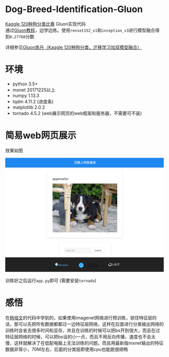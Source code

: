 # Dog-Breed-Identification-Gluon
[Kaggle 120种狗分类比赛](https://www.kaggle.com/c/dog-breed-identification) Gluon实现代码  
通过[Gluon教程](http://zh.gluon.ai/chapter_computer-vision/kaggle-gluon-dog.html)，边学边练。使用`renset152_v1`和`inception_v3`进行模型融合得到`0.27760`分数

详细参见[Gluon炼丹（Kaggle 120种狗分类，迁移学习加双模型融合）](https://fiercex.github.io/post/gluon_kaggle/)

# 环境
- python 3.5+
- mxnet 20171225以上
- numpy 1.13.3
- tqdm 4.11.2 (进度条)
- matplotlib 2.0.2
- tornado 4.5.2 (web展示网页的web框架和服务器，不需要可不装)
# 简易web网页展示
效果如图  

![](./static/image/img.jpg)  

训练好之后运行`app.py`即可 (需要安装`tornado`)
# 感悟
在[杨培文](https://github.com/ypwhs/DogBreed_gluon)的代码中学到的，如果使用imagenet网络进行预训练，锁住特征层的话，那可以先把所有数据都都过一边特征层网络，这样在后面进行分类输出网络的训练时会省去很多时间和显存，并且在训练的时候可以把bs开到很大，而且在过特征层网络的时候，可以把bs设的小一点，而且不用反向传播，速度也不会太慢，这样就解决了在低配电脑上无法训练的问题。而且用最新版mxnet输出的特征数据非常小，70M左右，后面的分类层即使用cpu也能跑很顺畅

